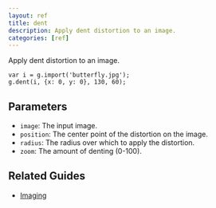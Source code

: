 ```yaml
---
layout: ref
title: dent
description: Apply dent distortion to an image.
categories: [ref]
---
```

Apply dent distortion to an image.

    var i = g.import('butterfly.jpg');
    g.dent(i, {x: 0, y: 0}, 130, 60);

## Parameters
- `image`: The input image.
- `position`: The center point of the distortion on the image.
- `radius`: The radius over which to apply the distortion.
- `zoom`: The amount of denting (0-100).

## Related Guides
- [Imaging](/guide/image.html)
